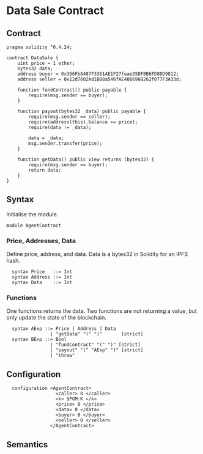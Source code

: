 # Data Sale Contract

## Contract

```
pragma solidity ^0.4.24;

contract DataSale {
    uint price = 1 ether;
    bytes32 data;
    address buyer = 0x366Fb8487F3361AE1F27feae35DFBB6FD8DD9812;
    address seller = 0x12d7602Ad1B88a546fAE4066960262f077F3A33d;

    function fundContract() public payable {
        require(msg.sender == buyer);
    }

    function payout(bytes32 _data) public payable {
        require(msg.sender == seller);
        require(address(this).balance >= price);
        require(data != _data);

        data = _data;
        msg.sender.transfer(price);
    }

    function getData() public view returns (bytes32) {
        require(msg.sender == buyer);
        return data;
    }
}
```

## Syntax
Initialise the module.
```
module AgentContract  
```

### Price, Addresses, Data
Define price, address, and data. Data is a bytes32 in Solidity for an IPFS hash.

```
  syntax Price   ::= Int  
  syntax Address ::= Int
  syntax Data    ::= Int
```


### Functions
One functions returns the data.
Two functions are not returning a value, but only update the state of the blockchain.
```
  syntax AExp ::= Price | Address | Data
                | "getData" "(" ")"       [strict]
  syntax BExp ::= Bool
                | "fundContract" "(" ")" [strict]
                | "payout" "(" "AExp" ")" [strict]
                | "throw"
```

## Configuration
```
  configuration <AgentContract>
                  <caller> 0 </caller>
                  <k> $PGM:K </k>
                  <price> 0 </price>
                  <data> 0 </data>
                  <buyer> 0 </buyer>
                  <seller> 0 </seller>
                </AgentContract>
```

## Semantics
